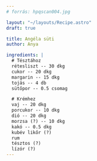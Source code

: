 ```yaml
---
# forrás: hpqscan004.jpg

layout: "~/layouts/Recipe.astro"
draft: true

title: Angéla süti
author: Anya

ingredients: |
  # Tésztához
  rétesliszt -- 30 dkg
  cukor -- 20 dkg
  margarin -- 15 dkg
  tojás -- 4 db
  sütőpor -- 0.5 csomag

  # Krémhez
  vaj -- 20 dkg
  porcukor -- 10 dkg
  dió -- 20 dkg
  morzsa (?) -- 10 dkg
  kakó -- 0.5 dkg
  kubév likőr (?)
  rum
  tésztos (?)
  lízór (?)
---
```


